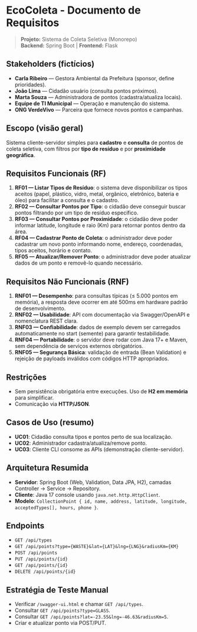 # EcoColeta - Documento de Requisitos

> **Projeto:** Sistema de Coleta Seletiva (Monorepo)  
> **Backend:** Spring Boot | **Frontend:** Flask

## Stakeholders (fictícios)
- **Carla Ribeiro** — Gestora Ambiental da Prefeitura (sponsor, define prioridades).
- **João Lima** — Cidadão usuário (consulta pontos próximos).
- **Marta Souza** — Administradora de pontos (cadastra/atualiza locais).
- **Equipe de TI Municipal** — Operação e manutenção do sistema.
- **ONG VerdeVivo** — Parceira que fornece novos pontos e campanhas.

## Escopo (visão geral)
Sistema cliente-servidor simples para **cadastro** e **consulta** de pontos de coleta seletiva, com filtros por **tipo de resíduo** e por **proximidade geográfica**.

## Requisitos Funcionais (RF)
1. **RF01 — Listar Tipos de Resíduo**: o sistema deve disponibilizar os tipos aceitos (papel, plástico, vidro, metal, orgânico, eletrônico, bateria e óleo) para facilitar a consulta e o cadastro.
2. **RF02 — Consultar Pontos por Tipo**: o cidadão deve conseguir buscar pontos filtrando por um tipo de resíduo específico.
3. **RF03 — Consultar Pontos por Proximidade**: o cidadão deve poder informar latitude, longitude e raio (Km) para retornar pontos dentro da área.
4. **RF04 — Cadastrar Ponto de Coleta**: o administrador deve poder cadastrar um novo ponto informando nome, endereço, coordenadas, tipos aceitos, horário e contato.
5. **RF05 — Atualizar/Remover Ponto**: o administrador deve poder atualizar dados de um ponto e removê-lo quando necessário.

## Requisitos Não Funcionais (RNF)
1. **RNF01 — Desempenho**: para consultas típicas (≤ 5.000 pontos em memória), a resposta deve ocorrer em até 500ms em hardware padrão de desenvolvimento.
2. **RNF02 — Usabilidade**: API com documentação via Swagger/OpenAPI e nomenclatura REST clara.
3. **RNF03 — Confiabilidade**: dados de exemplo devem ser carregados automaticamente no start (semente) para garantir testabilidade.
4. **RNF04 — Portabilidade**: o servidor deve rodar com Java 17+ e Maven, sem dependência de serviços externos obrigatórios.
5. **RNF05 — Segurança Básica**: validação de entrada (Bean Validation) e rejeição de payloads inválidos com códigos HTTP apropriados.

## Restrições
- Sem persistência obrigatória entre execuções. Uso de **H2 em memória** para simplificar.
- Comunicação via **HTTP/JSON**.

## Casos de Uso (resumo)
- **UC01**: Cidadão consulta tipos e pontos perto de sua localização.
- **UC02**: Administrador cadastra/atualiza/remove ponto.
- **UC03**: Cliente CLI consome as APIs (demonstração cliente-servidor).

## Arquitetura Resumida
- **Servidor**: Spring Boot (Web, Validation, Data JPA, H2), camadas Controller → Service → Repository.
- **Cliente**: Java 17 console usando `java.net.http.HttpClient`.
- **Modelo**: `CollectionPoint { id, name, address, latitude, longitude, acceptedTypes[], hours, phone }`.

## Endpoints
- `GET /api/types`
- `GET /api/points?type={WASTE}&lat={LAT}&lng={LNG}&radiusKm={KM}`
- `POST /api/points`
- `PUT /api/points/{id}`
- `GET /api/points/{id}`
- `DELETE /api/points/{id}`

## Estratégia de Teste Manual
- Verificar `/swagger-ui.html` e chamar `GET /api/types`.
- Consultar `GET /api/points?type=GLASS`.
- Consultar `GET /api/points?lat=-23.55&lng=-46.63&radiusKm=5`.
- Criar e atualizar ponto via POST/PUT.
